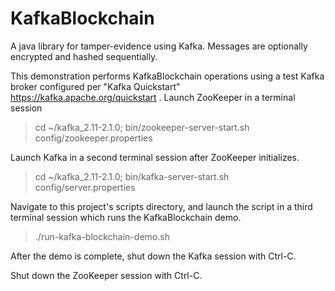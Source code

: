 # KafkaBlockchain
A java library for tamper-evidence using Kafka. Messages are optionally encrypted and hashed sequentially.

 This demonstration performs KafkaBlockchain operations using a test Kafka broker configured per "Kafka Quickstart" https://kafka.apache.org/quickstart .
 Launch ZooKeeper in a terminal session
 > cd ~/kafka_2.11-2.1.0; bin/zookeeper-server-start.sh config/zookeeper.properties
 
 Launch Kafka in a second terminal session after ZooKeeper initializes.
 > cd ~/kafka_2.11-2.1.0; bin/kafka-server-start.sh config/server.properties
 
 Navigate to this project's scripts directory, and launch the script in a third terminal session which runs the KafkaBlockchain demo.
 > ./run-kafka-blockchain-demo.sh
 
 After the demo is complete, shut down the Kafka session with Ctrl-C.
 
 Shut down the ZooKeeper session with Ctrl-C.
